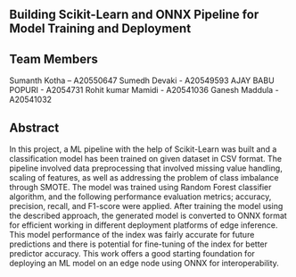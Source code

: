 ## Building Scikit-Learn and ONNX Pipeline for Model Training and Deployment

## Team Members
Sumanth Kotha – A20550647
Sumedh Devaki - A20549593
AJAY BABU POPURI - A2054731
Rohit kumar Mamidi - A20541036
Ganesh Maddula - A20541032

## Abstract
In this project, a ML pipeline with the help of Scikit-Learn was built and a classification model has been trained on given dataset in CSV format. The pipeline involved data preprocessing that involved missing value handling, scaling of features, as well as addressing the problem of class imbalance through SMOTE. The model was trained using Random Forest classifier algorithm, and the following performance evaluation metrics; accuracy, precision, recall, and F1-score were applied. After training the model using the described approach, the generated model is converted to ONNX format for efficient working in different deployment platforms of edge inference. This model performance of the index was fairly accurate for future predictions and there is potential for fine-tuning of the index for better predictor accuracy. This work offers a good starting foundation for deploying an ML model on an edge node using ONNX for interoperability.
